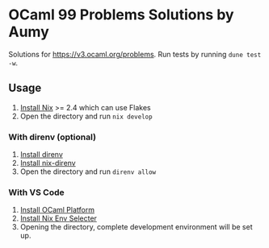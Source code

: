 # OCaml 99 Problems Solutions by Aumy

Solutions for https://v3.ocaml.org/problems. Run tests by running `dune test -w`.

## Usage

1. [Install Nix](https://nixos.org/download.html) >= 2.4 which can use Flakes
2. Open the directory and run `nix develop`

### With direnv (optional)

1. [Install direnv](https://direnv.net/)
2. [Install nix-direnv](https://github.com/nix-community/nix-direnv)
3. Open the directory and run `direnv allow`

### With VS Code

1. [Install OCaml Platform](https://marketplace.visualstudio.com/items?itemName=ocamllabs.ocaml-platform)
2. [Install Nix Env Selecter](https://marketplace.visualstudio.com/items?itemName=arrterian.nix-env-selector)
3. Opening the directory, complete development environment will be set up.
